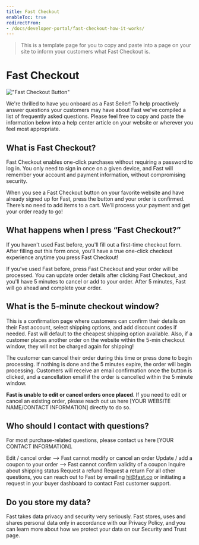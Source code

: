 ```yaml
---
title: Fast Checkout
enableToc: true
redirectFrom:
- /docs/developer-portal/fast-checkout-how-it-works/
---
```


> This is a template page for you to copy and paste into a page on your site to inform your customers what Fast Checkout is.

# Fast Checkout

!["Fast Checkout Button"](/images/fastcheckoutbutton.svg)

We're thrilled to have you onboard as a Fast Seller! To help proactively answer questions your customers may have about Fast we've compiled a list of frequently asked questions. Please feel free to copy and paste the information below into a help center article on your website or wherever you feel most appropriate.

## What is Fast Checkout?

Fast Checkout enables one-click purchases without requiring a password to log in. You only need to sign in once on a given device, and Fast will remember your account and payment information, without compromising security.

When you see a Fast Checkout button on your favorite website and have already signed up for Fast, press the button and your order is confirmed. There’s no need to add items to a cart. We’ll process your payment and get your order ready to go!

## What happens when I press “Fast Checkout?”

If you haven't used Fast before, you'll fill out a first-time checkout form. After filling out this form once, you'll have a true one-click checkout experience anytime you press Fast Checkout!

If you’ve used Fast before, press Fast Checkout and your order will be processed. You can update order details after clicking Fast Checkout, and you'll have 5 minutes to cancel or add to your order. After 5 minutes, Fast will go ahead and complete your order.

## What is the 5-minute checkout window?

This is a confirmation page where customers can confirm their details on their Fast account, select shipping options, and add discount codes if needed. Fast will default to the cheapest shipping option available. Also, if a customer places another order on the website within the 5-min checkout window, they will not be charged again for shipping!

The customer can cancel their order during this time or press done to begin processing. If nothing is done and the 5 minutes expire, the order will begin processing. Customers will receive an email confirmation once the button is clicked, and a cancellation email if the order is cancelled within the 5 minute window.

**Fast is unable to edit or cancel orders once placed**. If you need to edit or cancel an existing order, please reach out us here [YOUR WEBSITE NAME/CONTACT INFORMATION] directly to do so.

## Who should I contact with questions?

For most purchase-related questions, please contact us here [YOUR CONTACT INFORMATION].

Edit / cancel order --> Fast cannot modify or cancel an order
Update / add a coupon to your order --> Fast cannot confirm validity of a coupon
Inquire about shipping status
Request a refund
Request a return
For all other questions, you can reach out to Fast by emailing hi@fast.co or initiating a request in your buyer dashboard to contact Fast customer support.

## Do you store my data?

Fast takes data privacy and security very seriously. Fast stores, uses and shares personal data only in accordance with our Privacy Policy, and you can learn more about how we protect your data on our Security and Trust page.
